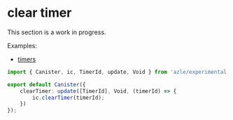 # clear timer

This section is a work in progress.

Examples:

-   [timers](https://github.com/demergent-labs/azle/tree/main/examples/timers)

```typescript
import { Canister, ic, TimerId, update, Void } from 'azle/experimental';

export default Canister({
    clearTimer: update([TimerId], Void, (timerId) => {
        ic.clearTimer(timerId);
    })
});
```
